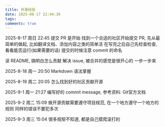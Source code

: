 ```yaml
---
title: 开源经验
date: 2025-08-17 22:44:39
tags:
comments: true
---
```



2025-8-17 周日 22:45
提交 PR 是开始
找到一个合适的社区开始提交 PR, 先从最简单的做起, 比如翻译文档、添加内容之类的简单活
在写完之后自己先检查检查, 看看能否运行(如果需要的话)
提交的时候注意 commit 的命名

读 README, 搞明白怎么贡献
解决 issue, 被合并的感觉是很开心的
一步一步来


2025-8-18 周一 20:50
Markdown 语法掌握

2025-8-19 周二 20:05 
怎么找到好的社区贡献开源

2025-9-1 周一 21:27
编写好的 commit message, 参考资料: Git官方文档

2025-9-2 周二 15:09
做开源贡献需要遵守项目规范, 在一个地方遵守一个地方的规则
同样的错误不要犯多次

2025-9-3 周三 15:04
很多规矩不知道, 都是自己摸爬滚打的



